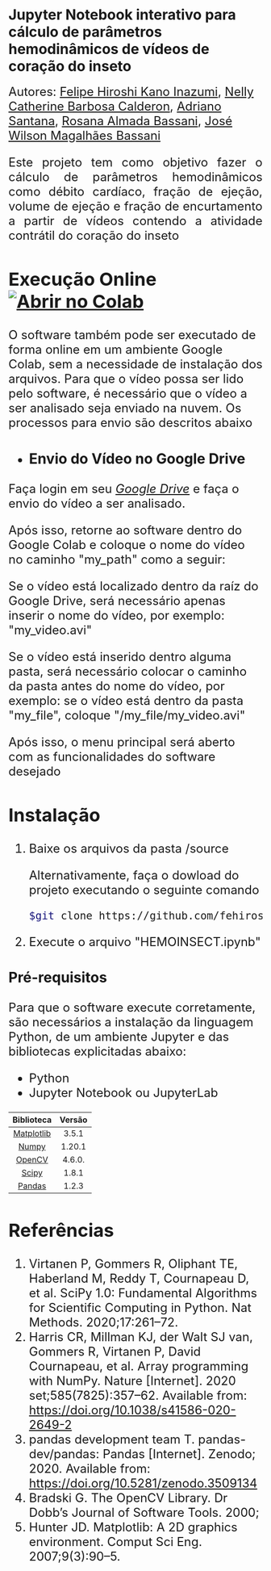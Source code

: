 # Jupyter Notebook interativo para cálculo de parâmetros hemodinâmicos de vídeos de coração do inseto

<font size=5>Autores: [Felipe Hiroshi Kano Inazumi](mailto:f215696@dac.unicamp.br),
[Nelly Catherine Barbosa Calderon](mailto:n160942@dac.unicamp.br), 
[Adriano Santana](mailto:adriano.rsantana@gmail.com),
[Rosana Almada Bassani](mailto:arbassani@unicamp.br), 
[José Wilson Magalhães Bassani](bassani@unicamp.br)

<p style='text-align: justify;'> Este projeto tem como objetivo fazer o cálculo de parâmetros hemodinâmicos como débito cardíaco, fração de ejeção, volume de ejeção e fração de encurtamento a partir de vídeos contendo a atividade contrátil do coração do inseto </p> 

## Execução Online  [![Abrir no Colab](https://colab.research.google.com/assets/colab-badge.svg)](https://colab.research.google.com/github/fehiroshii/JupyterNTB/blob/main/online/google_colab/main_ntb.ipynb)

O software também pode ser executado de forma online em um ambiente Google Colab, sem a necessidade de instalação dos arquivos. Para que o vídeo possa ser lido pelo software, é necessário que o vídeo a ser analisado seja enviado na nuvem. Os processos para envio são descritos abaixo</p>

- ### Envio do Vídeo no Google Drive

Faça login em seu *[Google Drive](https://drive.google.com/drive/u/0/my-drive)* e faça o envio do vídeo a ser analisado.

Após isso, retorne ao software dentro do Google Colab e coloque o nome do vídeo no caminho "my_path" como a seguir: 

Se o vídeo está localizado dentro da raíz do Google Drive, será necessário apenas inserir o nome do vídeo, por exemplo: "my_video.avi"

Se o vídeo está inserido dentro alguma pasta, será necessário colocar o caminho da pasta antes do nome do vídeo, por exemplo: se o vídeo está dentro da pasta "my_file", coloque "/my_file/my_video.avi"


Após isso, o menu principal será aberto com as funcionalidades do software desejado


###

## Instalação

1. Baixe os arquivos da pasta /source

   Alternativamente, faça o dowload do projeto executando o seguinte comando

   ```sh
   $git clone https://github.com/fehiroshii/JupyterNTB/
   ```
2. Execute o arquivo "HEMOINSECT.ipynb"




### Pré-requisitos

Para que o software execute corretamente, são necessários a instalação da linguagem Python, de um ambiente Jupyter e das bibliotecas explicitadas abaixo:

- Python  
- Jupyter Notebook ou JupyterLab


| Biblioteca                             |  Versão   |
| :------------------------------------: | :-------: |
| [Matplotlib](https://matplotlib.org/)  | 3.5.1     |
| [Numpy](https://numpy.org/)            |  1.20.1   |
| [OpenCV](https://opencv.org/)          |  4.6.0.   |
| [Scipy](https://scipy.org/)            |  1.8.1    |
| [Pandas](https://pandas.pydata.org/)   | 1.2.3     |

  

## Referências

1.	Virtanen P, Gommers R, Oliphant TE, Haberland M, Reddy T, Cournapeau D, et al. SciPy 1.0: Fundamental Algorithms for Scientific Computing in Python. Nat Methods. 2020;17:261–72. 
2.	Harris CR, Millman KJ, der Walt SJ van, Gommers R, Virtanen P, David Cournapeau, et al. Array programming with NumPy. Nature [Internet]. 2020 set;585(7825):357–62. Available from: https://doi.org/10.1038/s41586-020-2649-2
3.	pandas development team T. pandas-dev/pandas: Pandas [Internet]. Zenodo; 2020. Available from: https://doi.org/10.5281/zenodo.3509134
4.	Bradski G. The OpenCV Library. Dr Dobb’s Journal of Software Tools. 2000; 
5.	Hunter JD. Matplotlib: A 2D graphics environment. Comput Sci Eng. 2007;9(3):90–5. 